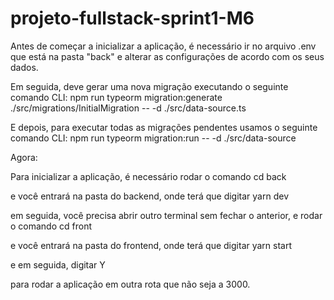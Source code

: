 # projeto-fullstack-sprint1-M6

Antes de começar a inicializar a aplicação, é necessário ir no arquivo .env que está na pasta "back" e alterar as configurações de acordo com os seus dados.

Em seguida, deve gerar uma nova migração executando o seguinte comando CLI: 
    npm run typeorm migration:generate ./src/migrations/InitialMigration -- -d ./src/data-source.ts

E depois, para executar todas as migrações pendentes usamos o seguinte comando CLI:
    npm run typeorm migration:run -- -d ./src/data-source

Agora:

Para inicializar a aplicação, é necessário rodar o comando
    cd back

e você entrará na pasta do backend, onde terá que digitar
    yarn dev

em seguida, você precisa abrir outro terminal sem fechar o anterior, e rodar o comando
    cd front

e você entrará na pasta do frontend, onde terá que digitar
    yarn start

e em seguida, digitar
    Y

para rodar a aplicação em outra rota que não seja a 3000.
